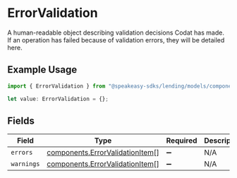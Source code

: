 # ErrorValidation

A human-readable object describing validation decisions Codat has made. If an operation has failed because of validation errors, they will be detailed here.

## Example Usage

```typescript
import { ErrorValidation } from "@speakeasy-sdks/lending/models/components";

let value: ErrorValidation = {};
```

## Fields

| Field                                                                              | Type                                                                               | Required                                                                           | Description                                                                        |
| ---------------------------------------------------------------------------------- | ---------------------------------------------------------------------------------- | ---------------------------------------------------------------------------------- | ---------------------------------------------------------------------------------- |
| `errors`                                                                           | [components.ErrorValidationItem](../../models/components/errorvalidationitem.md)[] | :heavy_minus_sign:                                                                 | N/A                                                                                |
| `warnings`                                                                         | [components.ErrorValidationItem](../../models/components/errorvalidationitem.md)[] | :heavy_minus_sign:                                                                 | N/A                                                                                |